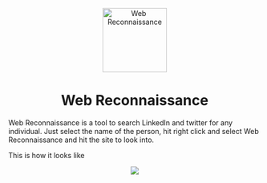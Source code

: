 <p align="center">
  <a href="#">
    <img alt="Web Reconnaissance" src="https://user-images.githubusercontent.com/12195877/111654724-05f95980-882f-11eb-8936-9e32cafb010a.png" width="128">
  </a>
  <h1 align="center">Web Reconnaissance</h1>
</p>

Web Reconnaissance is a tool to search LinkedIn and twitter for any individual. Just select the name of the person, hit right click and select Web Reconnaissance and hit the site to look into.

This is how it looks like
<p align="center"><img src="https://user-images.githubusercontent.com/12195877/111654563-e104e680-882e-11eb-86c9-dc3002dfbb11.png" /></p>

